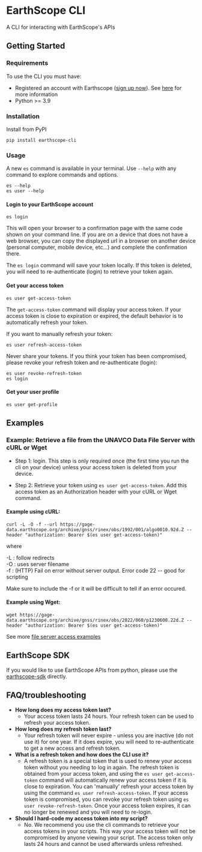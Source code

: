 # EarthScope CLI

A CLI for interacting with EarthScope's APIs

## Getting Started

### Requirements

To use the CLI you must have:

- Registered an account with Earthscope ([sign up now](https://earthscope.org/user/login)). See [here](https://www.earthscope.org/data/authentication) for more information
- Python >= 3.9

### Installation

Install from PyPI

```shell
pip install earthscope-cli
```

### Usage

A new `es` command is available in your terminal. Use `--help` with any command to explore commands and options.

```shell
es --help
es user --help
```

#### Login to your EarthScope account

```shell
es login
```

This will open your browser to a confirmation page with the same code shown on your command line.
If you are on a device that does not have a web browser, you can copy the displayed url in a browser on another device (personal computer, mobile device, etc...)
and complete the confirmation there.

The `es login` command will save your token locally. If this token is deleted, you will need to re-authenticate (login) to retrieve your token again.

#### Get your access token

```shell
es user get-access-token
```

The `get-access-token` command will display your access token. If your access token is close to expiration or expired,
the default behavior is to automatically refresh your token.

If you want to manually refresh your token:

```shell
es user refresh-access-token
```

Never share your tokens. If you think your token has been compromised, please revoke your refresh token and re-authenticate (login):

```shell
es user revoke-refresh-token
es login
```

#### Get your user profile

```shell
es user get-profile
```

## Examples

### Example: Retrieve a file from the UNAVCO Data File Server with cURL or Wget

- Step 1: login. This step is only required once (the first time you run the cli on your device) unless your access token is deleted from your device.

- Step 2: Retrieve your token using `es user get-access-token`. Add this access token as an Authorization header with your cURL or Wget command.

#### Example using cURL:

```shell
curl -L -O -f --url https://gage-data.earthscope.org/archive/gnss/rinex/obs/1992/001/algo0010.92d.Z --header "authorization: Bearer $(es user get-access-token)"
```

where

-L : follow redirects\
-O : uses server filename\
-f : (HTTP) Fail on error without server output. Error code 22 -- good for scripting

Make sure to include the -f or it will be difficult to tell if an error occured.

#### Example using Wget:

```shell
wget https://gage-data.earthscope.org/archive/gnss/rinex/obs/2022/060/p1230600.22d.Z --header "authorization: Bearer $(es user get-access-token)"
```

See more [file server access examples](https://www.unavco.org/data/gps-gnss/file-server/file-server-access-examples.html)

## EarthScope SDK

If you would like to use EarthScope APIs from python, please use the [earthscope-sdk](https://gitlab.com/earthscope/public/earthscope-sdk/) directly.

## FAQ/troubleshooting

- **How long does my access token last?**
  - Your access token lasts 24 hours. Your refresh token can be used to refresh your access token.
- **How long does my refresh token last?**
  - Your refresh token will never expire - unless you are inactive (do not use it) for one year.
    If it does expire, you will need to re-authenticate to get a new access and refresh token.
- **What is a refresh token and how does the CLI use it?**
  - A refresh token is a special token that is used to renew your access token without you needing to log in again.
    The refresh token is obtained from your access token, and using the `es user get-access-token` command will automatically
    renew your access token if it is close to expiration. You can 'manually' refresh your access token by using the command `es user refresh-access-token`.
    If your access token is compromised, you can revoke your refresh token using `es user revoke-refresh-token`. Once your access token expires,
    it can no longer be renewed and you will need to re-login.
- **Should I hard-code my access token into my script?**
  - No. We recommend you use the cli commands to retrieve your access tokens in your scripts.
    This way your access token will not be compromised by anyone viewing your script.
    The access token only lasts 24 hours and cannot be used afterwards unless refreshed.
